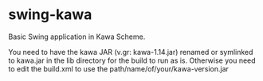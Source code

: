 swing-kawa
==========

Basic Swing application in Kawa Scheme.

You need to have the kawa JAR (v.gr: kawa-1.14.jar) renamed or symlinked to kawa.jar in the lib directory
for the build to run as is. Otherwise you need to edit the build.xml to use the path/name/of/your/kawa-version.jar
